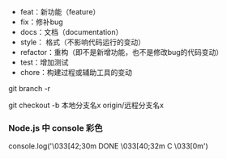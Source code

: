 - feat：新功能（feature）
- fix：修补bug
- docs：文档（documentation）
- style： 格式（不影响代码运行的变动）
- refactor：重构（即不是新增功能，也不是修改bug的代码变动）
- test：增加测试
- chore：构建过程或辅助工具的变动


git branch -r

git checkout -b 本地分支名x origin/远程分支名x


### Node.js 中 console 彩色
 console.log('\033[42;30m DONE \033[40;32m C \033[0m')
